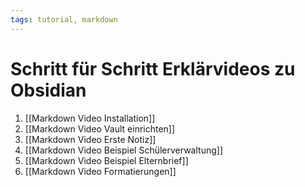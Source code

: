 ```yaml
---
tags: tutorial, markdown
---
```


Schritt für Schritt Erklärvideos zu Obsidian
===

1. [[Markdown Video Installation]]
1. [[Markdown Video Vault einrichten]]
1. [[Markdown Video Erste Notiz]]
1. [[Markdown Video Beispiel Schülerverwaltung]]
1. [[Markdown Video Beispiel Elternbrief]]
1. [[Markdown Video Formatierungen]]